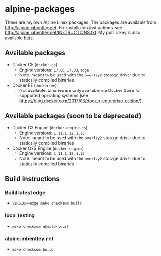 alpine-packages
===============

These are my own Alpine Linux packages.  The packages are available from http://alpine.mbentley.net.  For installation instructions, see http://alpine.mbentley.net/INSTRUCTIONS.txt.  My public key is also available [here](./repo/mbentley@mbentley.net-5865c989.rsa.pub).

## Available packages
  * Docker CE (`docker-ce`)
    * Engine versions: `17.06`, `17.03`, `edge`
    * Note: meant to be used with the `overlay2` storage driver due to statically compiled binaries
  * Docker EE (`docker-ee`)
    * Not available; binaries are only available via Docker Store for supported operating systems (see https://blog.docker.com/2017/03/docker-enterprise-edition/)

## Available packages (soon to be deprecated)
  * Docker CS Engine (`docker-engine-cs`)
    * Engine versions: `1.11`, `1.12`, `1.13`
    * Note: meant to be used with the `overlay2` storage driver due to statically compiled binaries
  * Docker OSS Engine (`docker-engine`)
    * Engine versions: `1.11`, `1.12`, `1.13`
    * Note: meant to be used with the `overlay2` storage driver due to statically compiled binaries

## Build instructions

### Build latest edge
  * `VERSION=edge make checksum build`

### local testing
  * `make checksum abuild-local`

### alpine.mbentley.net
  * `make checksum build`
